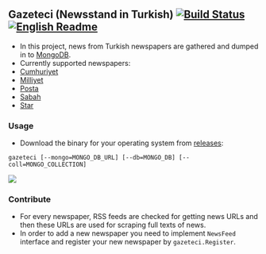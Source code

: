 ## Gazeteci (Newsstand in Turkish) [![Build Status](https://travis-ci.org/onuryilmaz/gazeteci.svg?branch=master)](https://travis-ci.org/onuryilmaz/gazeteci) [![English Readme](https://img.shields.io/badge/english-readme-blue.svg)](README-Eng.md)

* In this project, news from Turkish newspapers are gathered and dumped in to [MongoDB](https://www.mongodb.org/).
* Currently supported newspapers:
 * [Cumhuriyet](http://www.cumhuriyet.com.tr/)
 * [Milliyet](http://www.milliyet.com.tr/)
 * [Posta](http://www.posta.com.tr)
 * [Sabah](http://www.sabah.com.tr)
 * [Star](http://www.star.com.tr/)

### Usage
* Download the binary for your operating system from [releases](https://github.com/onuryilmaz/gazeteci/releases):
```
gazeteci [--mongo=MONGO_DB_URL] [--db=MONGO_DB] [--coll=MONGO_COLLECTION]
```
![](https://github.com/onuryilmaz/gazeteci/raw/master/screen-cast.gif)

### Contribute
 * For every newspaper, RSS feeds are checked for getting news URLs and then these URLs are used for scraping full texts of news.
 * In order to add a new newspaper you need to implement `NewsFeed` interface and register your new newspaper by `gazeteci.Register`.
